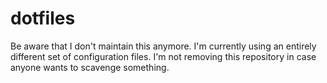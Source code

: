 dotfiles
========

Be aware that I don't maintain this anymore. I'm currently using an entirely
different set of configuration files. I'm not removing this repository in case
anyone wants to scavenge something.

